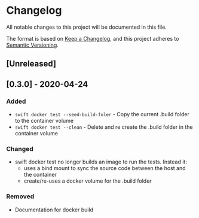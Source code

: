 # Changelog
All notable changes to this project will be documented in this file.

The format is based on [Keep a Changelog](https://keepachangelog.com/en/1.0.0/),
and this project adheres to [Semantic Versioning](https://semver.org/spec/v2.0.0.html).

## [Unreleased]

## [0.3.0] - 2020-04-24

### Added

- `swift docker test --seed-build-foler` - Copy the current .build folder to the container volume
- `swift docker test --clean` - Delete and re create the .build folder in the container volume

### Changed
- swift docker test no longer builds an image to run the tests. Instead it:
  - uses a bind mount to sync the source code between the host and the container
  - create/re-uses a docker volume for the .build folder

### Removed
- Documentation for docker build
